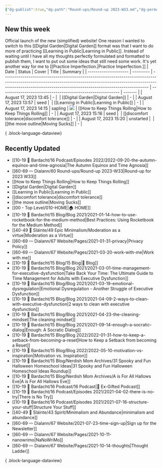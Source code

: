 ```yaml
---
{"dg-publish":true,"dg-path":"Round-ups/Round-up 2023-W33.md","dg-permalink":"2023-W33-roundup","permalink":"/2023-W33-roundup/","title":"Round-up for 2023 W33","contentClasses":"cards cards-1-1","noteIcon":"","created":"2023-08-17T00:58:11","updated":"2023-08-17T01:01:38.488-04:00"}
---
```



## New this week
Official launch of the new (simplified) website!
One reason I wanted to switch to this [[Digital Garden\|Digital Garden]] format was that I want to do more of practicing [[Learning in Public\|Learning in Public]]. Instead of waiting until I have all my thoughts perfectly formulated and formatted to publish them, I want to put out some ideas that still need some work. It's yet another way for me to [[Practice Imperfection.\|Practice Imperfection.]]
| Date                  | Status    | Cover                                                                                                                                                                                                                                   | Title                                                         | Summary |
| --------------------- | --------- | --------------------------------------------------------------------------------------------------------------------------------------------------------------------------------------------------------------------------------------- | ------------------------------------------------------------- | ------- |
| August 17, 2023 13:45 | \-        | ![]()                                                                                                                                                                                                                                   | [[Digital Garden\|Digital Garden]]                         | \-      |
| August 17, 2023 13:57 | seed      | ![]()                                                                                                                                                                                                                                   | [[Learning in Public\|Learning in Public]]                 | \-      |
| August 17, 2023 14:15 | sapling   | ![](https://images.unsplash.com/photo-1505552613537-4aab9bf431c8?crop=entropy&cs=tinysrgb&fit=max&fm=jpg&ixid=M3wzNjAwOTd8MHwxfHNlYXJjaHwxNTF8fHJvbGxpbmclMjBzb2NjZXIlMjBiYWxsfGVufDB8MHx8fDE2OTIyOTQwMzN8MA&ixlib=rb-4.0.3&q=80&w=400) | [[How to Keep Things Rolling\|How to Keep Things Rolling]] | \-      |
| August 17, 2023 15:16 | seed      | ![]()                                                                                                                                                                                                                                   | [[discomfort tolerance\|discomfort tolerance]]             | \-      |
| August 17, 2023 15:20 | unstarted | ![]()                                                                                                                                                                                                                                   | [[the move outline\|Moving Sucks]]                         | \-      |

{ .block-language-dataview}

## Recently Updated
- [[10-19 💢 Bardacht/16 Podcast/Episodes 2022/2022-09-20-the-autumn-equinox-and-time-agnosia\|The Autumn Equinox and Time Agnosia]]
- [[60-69 〰️ Dialann/60 Round-ups/Round-up 2023-W33\|Round-up for 2023 W33]]
- [[How to Keep Things Rolling\|How to Keep Things Rolling]]
- [[Digital Garden\|Digital Garden]]
- [[Learning in Public\|Learning in Public]]
- [[discomfort tolerance\|discomfort tolerance]]
- [[the move outline\|Moving Sucks]]
- [[00 - Top Level/010-HOME\|🏠 HOME]]
- [[10-19 💢 Bardacht/15 Blog/Blog 2021/2021-01-14-how-to-use-rocketbook-for-the-medium-method\|Best Practices: Using Rocketbook for the Medium Method]]
- [[40-49 🔅 Sláinte/49 Epic Minimalism/Moderation as a virtue\|Moderation as a Virtue]]
- [[60-69 〰️ Dialann/67 Website/Pages/2021-01-31-privacy\|Privacy Policy]]
- [[60-69 〰️ Dialann/67 Website/Pages/2021-03-20-work-with-me\|Work with me]]
- [[10-19 💢 Bardacht/15 Blog/15 Blog\|📌 Blog]]
- [[10-19 💢 Bardacht/15 Blog/Blog 2021/2021-03-01-time-management-for-executive-dysfunction\|Take Back Your Time: The Ultimate Guide to Time Management for Adults with Executive Dysfunction]]
- [[10-19 💢 Bardacht/15 Blog/Blog 2021/2021-03-19-emotional-dysregulation\|Emotional Dysregulation - Another Struggle of Executive Dysfunction]]
- [[10-19 💢 Bardacht/15 Blog/Blog 2021/2021-04-09-2-ways-to-clean-with-executive-dysfunction\|2 ways to clean with executive dysfunction]]
- [[10-19 💢 Bardacht/15 Blog/Blog 2021/2021-04-23-the-cleaning-mindset\|The cleaning mindset]]
- [[10-19 💢 Bardacht/15 Blog/Blog 2021/2021-09-14-enough-a-socratic-dialog\|Enough: A Socratic Dialog]]
- [[10-19 💢 Bardacht/15 Blog/Blog 2022/2022-01-31-how-to-keep-a-setback-from-becoming-a-reset\|How to Keep a Setback from becoming a Reset]]
- [[10-19 💢 Bardacht/15 Blog/Blog 2022/2022-05-10-motivation-vs-inspiration\|Motivation vs. Inspiration]]
- [[10-19 💢 Bardacht/15 Blog/Nerdish Mom Archives/31 Spooky and Fun Halloween Homeschool Ideas\|31 Spooky and Fun Halloween Homeschool Ideas Roundup]]
- [[10-19 💢 Bardacht/15 Blog/Nerdish Mom Archives/A is For All Hallows Eve\|A is For All Hallows Eve]]
- [[10-19 💢 Bardacht/16 Podcast/16 Podcast\|📌 Ex-Gifted Podcast]]
- [[10-19 💢 Bardacht/16 Podcast/Episodes 2021/2021-04-02-there-is-no-try\|There is No Try]]
- [[10-19 💢 Bardacht/16 Podcast/Episodes 2021/2021-07-16-structure-your-stuff\|Structure Your Stuff]]
- [[40-49 🔅 Sláinte/43 Spirit/Minimalism and Abundance\|minimalism and abundance]]
- [[60-69 〰️ Dialann/67 Website/2021-07-23-time-sign-up\|Sign up for the Newsletter]]
- [[60-69 〰️ Dialann/67 Website/Pages/2021-10-11-nanowrimo\|NaNoWriMo]]
- [[60-69 〰️ Dialann/67 Website/Pages/2021-10-14-thoughts\|Thought Ladder]]

{ .block-language-dataview}


